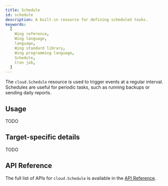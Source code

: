 ```yaml
---
title: Schedule
id: schedule
description: A built-in resource for defining scheduled tasks.
keywords:
  [
    Wing reference,
    Wing language,
    language,
    Wing standard library,
    Wing programming language,
    Schedule,
    Cron job,
  ]
---
```


The `cloud.Schedule` resource is used to trigger events at a regular interval.
Schedules are useful for periodic tasks, such as running backups or sending daily reports.


## Usage

TODO

## Target-specific details

TODO

## API Reference

The full list of APIs for `cloud.Schedule` is available in the [API Reference](../api-reference).
